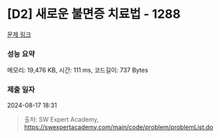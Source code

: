 # [D2] 새로운 불면증 치료법 - 1288 

[문제 링크](https://swexpertacademy.com/main/code/problem/problemDetail.do?contestProbId=AV18_yw6I9MCFAZN) 

### 성능 요약

메모리: 19,476 KB, 시간: 111 ms, 코드길이: 737 Bytes

### 제출 일자

2024-08-17 18:31



> 출처: SW Expert Academy, https://swexpertacademy.com/main/code/problem/problemList.do